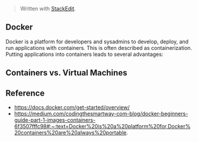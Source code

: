 > Written with [StackEdit](https://stackedit.io/).
## Docker 
Docker is a platform for developers and sysadmins to develop, deploy, and run applications with containers. This is often described as containerization. Putting applications into containers leads to several advantages:

## Containers vs. Virtual Machines





## Reference 
- https://docs.docker.com/get-started/overview/
- https://medium.com/codingthesmartway-com-blog/docker-beginners-guide-part-1-images-containers-6f3507fffc98#:~:text=Docker%20is%20a%20platform%20for,Docker%20containers%20are%20always%20portable.
<!--stackedit_data:
eyJoaXN0b3J5IjpbLTEzMDUyNzY2MzIsMjY5NzU0NjksLTIwOT
k3Mzk0NzQsLTUwMzM0MzE3MiwyMDc3NTgxNzE4LDczMDk5ODEx
Nl19
-->